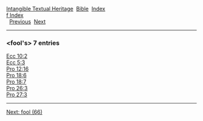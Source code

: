 [Intangible Textual Heritage](../../index)  [Bible](../index) 
[Index](index)   
[f Index](_f_)  
  [Previous](c04370)  [Next](c04372) 

------------------------------------------------------------------------

### &lt;fool's&gt; 7 entries

[Ecc 10:2](../kjv/ecc010.htm#002)  
[Ecc 5:3](../kjv/ecc005.htm#003)  
[Pro 12:16](../kjv/pro012.htm#016)  
[Pro 18:6](../kjv/pro018.htm#006)  
[Pro 18:7](../kjv/pro018.htm#007)  
[Pro 26:3](../kjv/pro026.htm#003)  
[Pro 27:3](../kjv/pro027.htm#003)  

------------------------------------------------------------------------

[Next: fool (66)](c04372)
